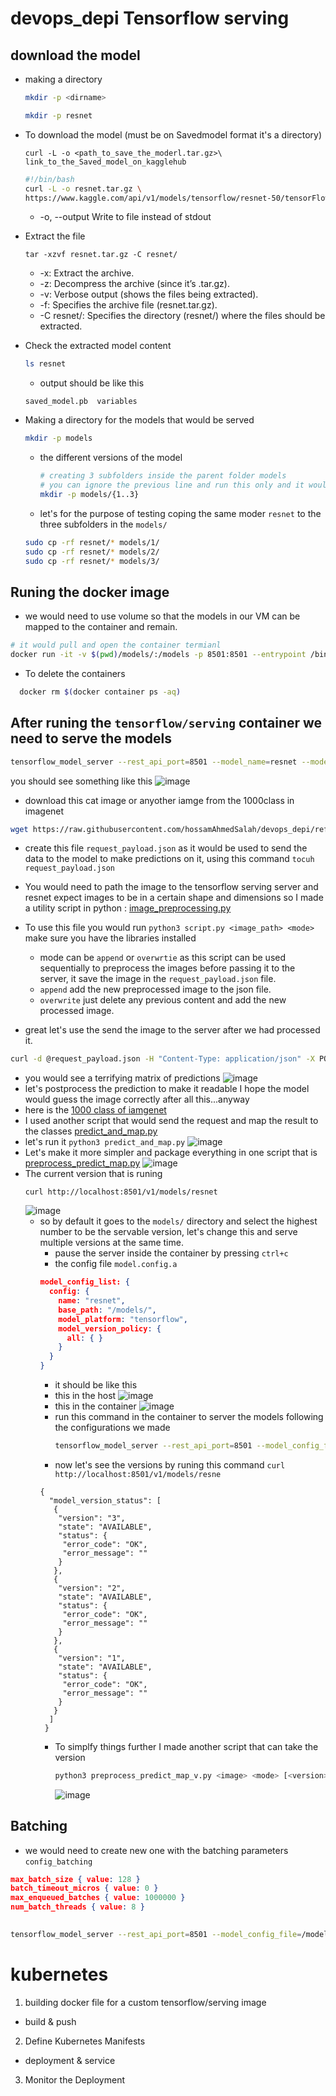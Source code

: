 # devops_depi Tensorflow serving
## download the model 
- making a directory
  ```bash
  mkdir -p <dirname>
  ```
  ```bash
  mkdir -p resnet 
  ```
- To download the model (must be on Savedmodel format it's a directory)
    ```
    curl -L -o <path_to_save_the_moderl.tar.gz>\
    link_to_the_Saved_model_on_kagglehub
    
    ```
    ```bash
    #!/bin/bash
    curl -L -o resnet.tar.gz \
    https://www.kaggle.com/api/v1/models/tensorflow/resnet-50/tensorFlow2/classification/1/download
    ```
    -  -o, --output <file>        Write to file instead of stdout
- Extract the file
    ```
    tar -xzvf resnet.tar.gz -C resnet/
    ```
    - -x: Extract the archive.
    - -z: Decompress the archive (since it’s .tar.gz).
    - -v: Verbose output (shows the files being extracted).
    - -f: Specifies the archive file (resnet.tar.gz).
    - -C resnet/: Specifies the directory (resnet/) where the files should be extracted.
- Check the extracted model content
    ```bash
    ls resnet 
    ```
    - output should be like this
    ```
    saved_model.pb  variables
    ```

- Making a directory for the models that would be served
   ```bash
   mkdir -p models
   ```
   - the different versions of the model
     ```bash
     # creating 3 subfolders inside the parent folder models
     # you can ignore the previous line and run this only and it would work
     mkdir -p models/{1..3}
     ```
    - let's for the purpose of testing coping the same moder `resnet` to the three subfolders in the `models/`
     ```bash
     sudo cp -rf resnet/* models/1/
     sudo cp -rf resnet/* models/2/
     sudo cp -rf resnet/* models/3/
     ```
## Runing the docker image 
- we would need to use volume so that the models in our VM can be mapped to the container and remain.
```bash
# it would pull and open the container termianl 
docker run -it -v $(pwd)/models/:/models -p 8501:8501 --entrypoint /bin/bash tensorflow/serving
```
- To delete the containers
```bash
  docker rm $(docker container ps -aq)
```
## After runing the `tensorflow/serving` container we need to serve the models
```bash
tensorflow_model_server --rest_api_port=8501 --model_name=resnet --model_base_path=/models/
```
you should see something like this 
![image](https://github.com/user-attachments/assets/cf890f51-83d7-4c04-873c-d5a2f31079e1)

- download this cat image or anyother iamge from the 1000class in imagenet
```bash 
wget https://raw.githubusercontent.com/hossamAhmedSalah/devops_depi/refs/heads/main/cat.jpeg
```
- create this file `request_payload.json` as it would be used to send the data to the model to make predictions on it, using this command `tocuh request_payload.json`

- You would need to path the image to the tensorflow serving server and resnet expect images to be in a certain shape and dimensions so I made a utility script in python :  [image_preprocessing.py](https://github.com/hossamAhmedSalah/devops_depi/blob/main/image_preprocessing.py)
- To use this file you would run `python3 script.py <image_path> <mode>` make sure you have the libraries installed
  - mode can be `append` or `overwrtie` as this script can be used sequentially to preprocess the images before passing it to the server, it save the image in the `request_payload.json` file.
  - `append` add the new preprocessed image to the json file.
  - `overwrite` just delete any previous content and add the new processed image.
- great let's use the send the image to the server after we had processed it.
```bash
curl -d @request_payload.json -H "Content-Type: application/json" -X POST http://localhost:8501/v1/models/resnet:predict
```
- you would see a terrifying matrix of predictions 
![image](https://github.com/user-attachments/assets/affcfc46-a564-4a3f-9ae4-f64ed4a4ac2c)
- let's postprocess the prediction to make it readable I hope the model would guess the image correctly after all this...anyway
- here is the [1000 class of iamgenet](https://github.com/hossamAhmedSalah/devops_depi/blob/main/imagenet1000_clsidx_to_labels.json)
- I used another script that would send the request and map the result to the classes [predict_and_map.py](https://github.com/hossamAhmedSalah/devops_depi/blob/main/predict_and_map.py)
- let's run it `python3 predict_and_map.py`
![image](https://github.com/user-attachments/assets/7db82634-5b24-4d9a-a0b3-064d7659c10b)
- Let's make it more simpler and package everything in one script that is [preprocess_predict_map.py](https://github.com/hossamAhmedSalah/devops_depi/blob/main/predict_and_map.py)
![image](https://github.com/user-attachments/assets/4b6a5120-1391-4c43-b645-4ca1f90992a5)
- The current version that is runing
  ```
  curl http://localhost:8501/v1/models/resnet
  ```
  ![image](https://github.com/user-attachments/assets/4bc4d9b1-6c2d-44ee-9a25-c281401f9f95)
  - so by default it goes to the `models/` directory and select the highest number to be the servable version, let's change this and serve multiple versions at the same time.
      - pause the server inside the container by pressing `ctrl+c`
      - the config file `model.config.a`
      ```json
      model_config_list: {
        config: {
          name: "resnet",
          base_path: "/models/",
          model_platform: "tensorflow",
          model_version_policy: {
            all: { }                                          
          }
        }
      }
      ```
      - it should be like this
      - this in the host
        ![image](https://github.com/user-attachments/assets/784f8e88-e273-4e8e-806a-9e3f21d1891e)
      - this in the container
        ![image](https://github.com/user-attachments/assets/a908df37-5b43-4555-893f-d5da507702b2)
      - run this command in the container to server the models following the configurations we made
        ```bash
        tensorflow_model_server --rest_api_port=8501 --model_config_file=/models/model.config.a
        ```
       - now let's see the versions by runing this command `curl http://localhost:8501/v1/models/resne`
       ```
       {
         "model_version_status": [
          {
           "version": "3",
           "state": "AVAILABLE",
           "status": {
            "error_code": "OK",
            "error_message": ""
           }
          },
          {
           "version": "2",
           "state": "AVAILABLE",
           "status": {
            "error_code": "OK",
            "error_message": ""
           }
          },
          {
           "version": "1",
           "state": "AVAILABLE",
           "status": {
            "error_code": "OK",
            "error_message": ""
           }
          }
         ]
        }
       ```
     - To simplfy things further I made another script that can take the version
       ```bash
       python3 preprocess_predict_map_v.py <image> <mode> [<version>]
       ```
       ![image](https://github.com/user-attachments/assets/b577aaf1-f9c9-4c5b-90a3-b79058214139)
## Batching 
- we would need to create new one with the batching parameters `config_batching`
```json
max_batch_size { value: 128 }
batch_timeout_micros { value: 0 }
max_enqueued_batches { value: 1000000 }
num_batch_threads { value: 8 }
     
```
```bash
tensorflow_model_server --rest_api_port=8501 --model_config_file=/models/model.config.a --batching_parameters_file=/models/config_batching --enable_batching=true
```
# kubernetes
1. building docker file for a custom tensorflow/serving image
  - build & push
2. Define Kubernetes Manifests
  - deployment & service
3. Monitor the Deployment

       
     
        

  


  
        
    
  
